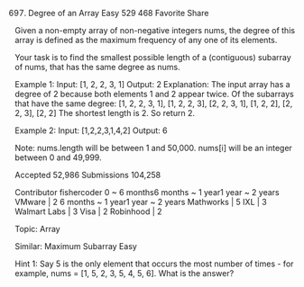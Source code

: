 697. Degree of an Array
Easy 529 468 Favorite Share

Given a non-empty array of non-negative integers nums, the degree of this array is defined as the maximum frequency of any one of its elements.

Your task is to find the smallest possible length of a (contiguous) subarray of nums, that has the same degree as nums.

Example 1:
Input: [1, 2, 2, 3, 1]
Output: 2
Explanation: 
The input array has a degree of 2 because both elements 1 and 2 appear twice.
Of the subarrays that have the same degree:
[1, 2, 2, 3, 1], [1, 2, 2, 3], [2, 2, 3, 1], [1, 2, 2], [2, 2, 3], [2, 2]
The shortest length is 2. So return 2.

Example 2:
Input: [1,2,2,3,1,4,2]
Output: 6

Note:
nums.length will be between 1 and 50,000.
nums[i] will be an integer between 0 and 49,999.

Accepted 52,986
Submissions 104,258

Contributor fishercoder
0 ~ 6 months6 months ~ 1 year1 year ~ 2 years
VMware | 2
6 months ~ 1 year1 year ~ 2 years
Mathworks | 5 IXL | 3 Walmart Labs | 3 Visa | 2 Robinhood | 2

Topic: Array

Similar:
Maximum Subarray Easy

Hint 1:
Say 5 is the only element that occurs the most number of times - for example, nums = [1, 5, 2, 3, 5, 4, 5, 6]. What is the answer?
